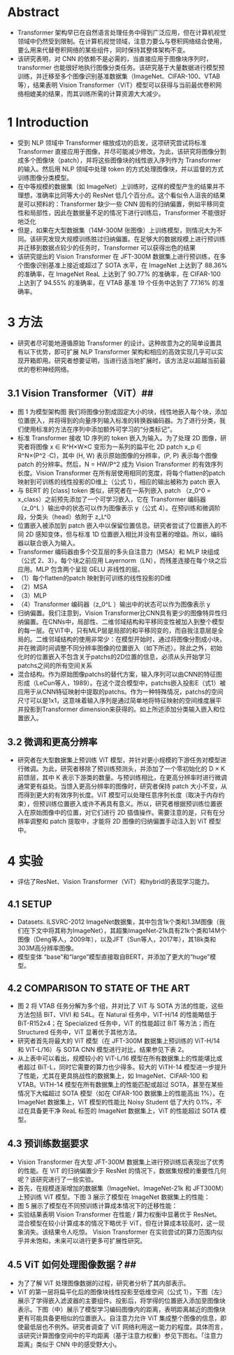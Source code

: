 # Abstract #
- Transformer 架构早已在自然语言处理任务中得到广泛应用，但在计算机视觉领域中仍然受到限制。在计算机视觉领域，注意力要么与卷积网络结合使用，要么用来代替卷积网络的某些组件，同时保持其整体架构不变。
- 该研究表明，对 CNN 的依赖不是必需的，当直接应用于图像块序列时，transformer 也能很好地执行图像分类任务。该研究基于大量数据进行模型预训练，并迁移至多个图像识别基准数据集（ImageNet、CIFAR-100、VTAB 等），结果表明 Vision Transformer（ViT）模型可以获得与当前最优卷积网络相媲美的结果，而其训练所需的计算资源大大减少。
# 1 Introduction #
- 受到 NLP 领域中 Transformer 缩放成功的启发，这项研究尝试将标准 Transformer 直接应用于图像，并尽可能减少修改。为此，该研究将图像分割成多个图像块（patch），并将这些图像块的线性嵌入序列作为 Transformer 的输入。然后用 NLP 领域中处理 token 的方式处理图像块，并以监督的方式训练图像分类模型。
- 在中等规模的数据集（如 ImageNet）上训练时，这样的模型产生的结果并不理想，准确率比同等大小的 ResNet 低几个百分点。这个看似令人沮丧的结果是可以预料的：Transformer 缺少一些 CNN 固有的归纳偏置，例如平移同变性和局部性，因此在数据量不足的情况下进行训练后，Transformer 不能很好地泛化
- 但是，如果在大型数据集（14M-300M 张图像）上训练模型，则情况大为不同。该研究发现大规模训练胜过归纳偏置。在足够大的数据规模上进行预训练并迁移到数据点较少的任务时，Transformer 可以获得出色的结果
- 该研究提出的 Vision Transformer 在 JFT-300M 数据集上进行预训练，在多个图像识别基准上接近或超过了 SOTA 水平，在 ImageNet 上达到了 88.36% 的准确率，在 ImageNet ReaL 上达到了 90.77% 的准确率，在 CIFAR-100 上达到了 94.55% 的准确率，在 VTAB 基准 19 个任务中达到了 77.16% 的准确率。
# 3 方法 # 
- 研究者尽可能地遵循原始 Transformer 的设计。这种故意为之的简单设置具有以下优势，即可扩展 NLP Transformer 架构和相应的高效实现几乎可以实现开箱即用。研究者想要证明，当进行适当地扩展时，该方法足以超越当前最优的卷积神经网络。
## 3.1 Vision Transformer（ViT）##
- 图 1 为模型架构图 我们将图像分割成固定大小的块，线性地嵌入每个块，添加位置嵌入，并将得到的向量序列输入标准的转换器编码器。为了进行分类，我们使用标准的方法在序列中添加额外可学习的“分类标记”。
- 标准 Transformer 接收 1D 序列的 token 嵌入为输入。为了处理 2D 图像，研究者将图像 x ∈ R^H×W×C 变形为一系列的扁平化 2D patch x_p ∈ R^N×(P^2 ·C)，其中 (H, W) 表示原始图像的分辨率，(P, P) 表示每个图像 patch 的分辨率。然后，N = HW/P^2 成为 Vision Transformer 的有效序列长度。Vision Transformer 在所有层使用相同的宽度，将每个flatten的patch 映射到可训练的线性投影的D维上（公式 1），相应的输出被称为 patch 嵌入
- 与 BERT 的 [class] token 类似，研究者在一系列嵌入 patch （z_0^0 = x_class）之前预先添加了一个可学习嵌入，它在 Transformer 编码器（z_0^L ）输出中的状态可以作为图像表示 y（公式 4）。在预训练和微调阶段，分类头（head）依附于 z_L^0
- 位置嵌入被添加到 patch 嵌入中以保留位置信息。研究者尝试了位置嵌入的不同 2D 感知变体，但与标准 1D 位置嵌入相比并没有显著的增益。所以，编码器以联合嵌入为输入。
- Transformer 编码器由多个交互层的多头自注意力（MSA）和 MLP 块组成（公式 2、3）。每个块之前应用 Layernorm（LN），而残差连接在每个块之后应用。MLP 包含两个呈现 GELU 非线性的层。
- （1）每个flatten的patch 映射到可训练的线性投影的D维
- （2）MSA
- （3）MLP
- （4）Transformer 编码器（z_0^L ）输出中的状态可以作为图像表示 y
- 归纳偏置。我们注意到，Vision Transformer比CNN具有更少的图像特异性归纳偏置。在CNNs中，局部性、二维邻域结构和平移同变性被加入到整个模型的每一层。在ViT中，只有MLP层是局部的和平移同变的，而自我注意层是全局的。二维邻域结构的使用非常少：在模型开始时，通过将图像分割成小块，并在微调时间调整不同分辨率图像的位置嵌入（如下所述）。除此之外，初始化时的位置嵌入不包含关于patchs的2D位置的信息，必须从头开始学习patchs之间的所有空间关系
- 混合结构。作为原始图像patchs的替代方案，输入序列可以由CNN的特征图形成（LeCun等人，1989）。在这个混合模型中，patchs嵌入投影E（式1）被应用于从CNN特征映射中提取的patchs。作为一种特殊情况，patchs的空间尺寸可以是1x1，这意味着输入序列是通过简单地将特征映射的空间维度展平并投影到Transformer dimension来获得的。如上所述添加分类输入嵌入和位置嵌入。
## 3.2 微调和更高分辨率 ##
- 研究者在大型数据集上预训练 ViT 模型，并针对更小规模的下游任务对模型进行微调。为此，研究者移除了预训练预测头，并添加了一个零初始化的 D × K 前馈层，其中 K 表示下游类的数量。与预训练相比，在更高分辨率时进行微调通常更有益处。当馈入更高分辨率的图像时，研究者保持 patch 大小不变，从而得到更大的有效序列长度。ViT 模型可以处理任意序列长度（取决于内存约束），但预训练位置嵌入或许不再具有意义。所以，研究者根据预训练位置嵌入在原始图像中的位置，对它们进行 2D 插值操作。需要注意的是，只有在分辨率调整和 patch 提取中，才能将 2D 图像的归纳偏置手动注入到 ViT 模型中。
# 4 实验 #
- 评估了ResNet、Vision Transformer（ViT）和hybrid的表现学习能力。
## 4.1 SETUP ## 
- Datasets. ILSVRC-2012 ImageNet数据集，其中包含1k个类和1.3M图像（我们在下文中将其称为ImageNet），其超集ImageNet-21k具有21k个类和14M个图像（Deng等人，2009年），以及JFT（Sun等人，2017年），其18k类和303M高分辨率图像。
- 模型变体 “base”和“large”模型直接取自BERT，并添加了更大的“huge”模型。
## 4.2 COMPARISON TO STATE OF THE ART ##
- 图 2 将 VTAB 任务分解为多个组，并对比了 ViT 与 SOTA 方法的性能，这些方法包括 BiT、VIVI 和 S4L。在 Natural 任务中，ViT-H/14 的性能略低于 BiT-R152x4；在 Specialized 任务中，ViT 的性能超过 BiT 等方法；而在 Structured 任务中，ViT 显著优于其他方法。
- 研究者首先将最大的 ViT 模型（在 JFT-300M 数据集上预训练的 ViT-H/14 和 ViT-L/16）与 SOTA CNN 模型进行对比，结果参见下表 2。
- 从上表中可以看出，规模较小的 ViT-L/16 模型在所有数据集上的性能堪比或者超过 BiT-L，同时它需要的算力也少得多。较大的 ViTH-14 模型进一步提升了性能，尤其在更具挑战性的数据集上，如 ImageNet、CIFAR-100 和 VTAB。ViTH-14 模型在所有数据集上的性能匹配或超过 SOTA，甚至在某些情况下大幅超过 SOTA 模型（如在 CIFAR-100 数据集上的性能高出 1%）。在 ImageNet 数据集上，ViT 模型的性能比 Noisy Student 低了大约 0.1%，不过在具备更干净 ReaL 标签的 ImageNet 数据集上，ViT 的性能超过 SOTA 模型。
## 4.3 预训练数据要求 ## 
- Vision Transformer 在大型 JFT-300M 数据集上进行预训练后表现出了优秀的性能。在 ViT 的归纳偏置少于 ResNet 的情况下，数据集规模的重要性几何呢？该研究进行了一些实验。
- 首先，在规模逐渐增加的数据集（ImageNet、ImageNet-21k 和 JFT300M）上预训练 ViT 模型。下图 3 展示了模型在 ImageNet 数据集上的性能：
- 图 5 展示了模型在不同预训练计算成本情况下的迁移性能：
- 实验结果表明
Vision Transformer 在性能 / 算力权衡中显著优于 ResNet。
混合模型在较小计算成本的情况下略优于 ViT，但在计算成本较高时，这一现象消失。该结果令人吃惊。
Vision Transformer 在实验尝试的算力范围内似乎并未饱和，未来可以进行更多可扩展性研究。
## 4.5 ViT 如何处理图像数据？## 
- 为了了解 ViT 处理图像数据的过程，研究者分析了其内部表示。
- ViT 的第一层将扁平化后的图像块线性投影至低维空间（公式 1），下图（左）展示了学得嵌入滤波器的主要组件。投影后，将学得的位置嵌入添加至图像块表示。下图（中）展示了模型学习编码图像内的距离，表明距离越近的图像块更有可能具备更相似的位置嵌入。自注意力允许 ViT 集成整个图像的信息，即使最低层也不例外。研究者调查了 ViT 网络利用这一能力的程度。具体而言，该研究计算图像空间中的平均距离（基于注意力权重）参见下图右。「注意力距离」类似于 CNN 中的感受野大小。
